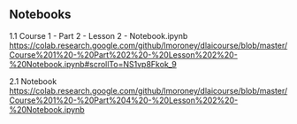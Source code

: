## Notebooks
1.1 Course 1 - Part 2 - Lesson 2 - Notebook.ipynb
https://colab.research.google.com/github/lmoroney/dlaicourse/blob/master/Course%201%20-%20Part%202%20-%20Lesson%202%20-%20Notebook.ipynb#scrollTo=NS1vp8Fkok_9

2.1 Notebook
https://colab.research.google.com/github/lmoroney/dlaicourse/blob/master/Course%201%20-%20Part%204%20-%20Lesson%202%20-%20Notebook.ipynb
